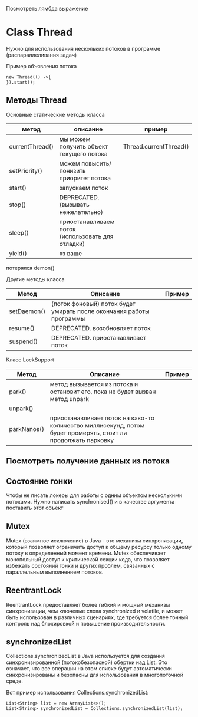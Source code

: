 Посмотреть лямбда выражение

# Class Thread
Нужно для использования нескольких потоков в программе (распараллеливания задач)

Пример объявления потока

    new Thread(() ->{
    }).start();

## Методы Thread

Основные статические методы класса

| метод           | описание                                          | пример                 | 
|-----------------|---------------------------------------------------|------------------------|
| currentThread() | мы можем получить объект текущего потока          | Thread.currentThread() |
| setPriority()   | можем повысить/понизить приоритет потока          |                        |
| start()         | запускаем поток                                   |                        |
| stop()          | DEPRECATED. (вызывать нежелательно)               |                        |
| sleep()         | приостанавливаем поток (использовать для отладки) |                        | 
| yield()         | хз ваще                                           |                        |
 
потерялся demon()

Другие методы класса
 
| Метод       | Описание                                                             | Пример |
|-------------|----------------------------------------------------------------------|--------|
| setDaemon() | (поток фоновый) поток будет умирать после окончания работы программы |        |
| resume()    | DEPRECATED. возобновляет поток                                       |        |
| suspend()   | DEPRECATED. приостанавливает поток                                   |        |


Класс LockSupport

| Метод       | Описание                                                                                                      | Пример |
|-------------|---------------------------------------------------------------------------------------------------------------|--------|
| park()      | метод вызывается из потока и  остановит его, пока не будет вызван метод unpark                                |        |
| unpark()    |                                                                                                               |        |
| parkNanos() | приостанавливает поток на како-то количество миллисекунд, потом будет промерять, стоит ли продолжать парковку |        |

## Посмотреть получение данных из потока

## Состояние гонки

Чтобы не писать локеры для работы с одним объектом несколькими потоками. Нужно написать synchronised() и в качестве аргумента
поставить этот объект

## Mutex
Mutex (взаимное исключение) в Java - это механизм синхронизации, 
который позволяет ограничить доступ к общему ресурсу только одному потоку в определенный момент времени. 
Mutex обеспечивает монопольный доступ к критической секции кода, что позволяет избежать состояний гонки и других проблем, 
связанных с параллельным выполнением потоков.

## ReentrantLock
ReentrantLock предоставляет более гибкий и мощный механизм синхронизации, чем ключевые слова synchronized и volatile, 
и может быть использован в различных сценариях, 
где требуется более точный контроль над блокировкой и повышение производительности.

## synchronizedList
Collections.synchronizedList в Java используется для создания синхронизированной (потокобезопасной) обертки над List. 
Это означает, 
что все операции на этом списке будут автоматически синхронизированы и безопасны для использования в многопоточной среде.

Вот пример использования Collections.synchronizedList:
    
    List<String> list = new ArrayList<>();
    List<String> synchronizedList = Collections.synchronizedList(list);